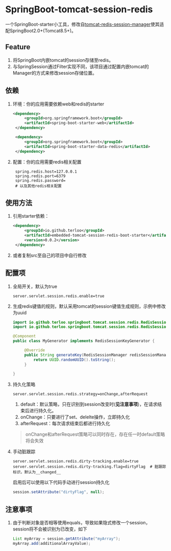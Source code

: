 # SpringBoot-tomcat-session-redis

一个SpringBoot-starter小工具，修改自[tomcat-redis-session-manager](https://github.com/jcoleman/tomcat-redis-session-manager)使其适配SpringBoot2.0+(Tomcat8.5+)。

## Feature
1. 将SpringBoot内嵌tomcat的session存储至redis。
2. 与SpringSession通过Filter实现不同，该项目通过配置内嵌tomcat的Manager的方式来修改session存储位置。

## 依赖
1. 环境：你的应用需要依赖web和redis的starter
   ```xml
   <dependency>
        <groupId>org.springframework.boot</groupId>
        <artifactId>spring-boot-starter-web</artifactId>
    </dependency>

    <dependency>
        <groupId>org.springframework.boot</groupId>
        <artifactId>spring-boot-starter-data-redis</artifactId>
    </dependency>
   ```
2. 配置：你的应用需要redis相关配置
   ```properties
    spring.redis.host=127.0.0.1
    spring.redis.port=6379
    spring.redis.password=
    # 以及其他redis相关配置
   ```

## 使用方法
1. 引用starter依赖：
   ```xml
   <dependency>
        <groupId>io.github.terloo</groupId>
        <artifactId>embedded-tomcat-session-redis-boot-starter</artifactId>
        <version>0.0.2</version>
    </dependency>
   ```
2. 或者复制src至自己的项目中自行修改

## 配置项
1. 全局开关，默认为true
   ```properties
   server.servlet.session.redis.enable=true
   ```
2. 生成redis键值的规则，默认采用tomcat的session键值生成规则，示例中修改为uuid
   ```java
   import io.github.terloo.springboot.tomcat.session.redis.RedisSessionKeyGenerator;
   import io.github.terloo.springboot.tomcat.session.redis.RedisSessionManager;
   
   @Component
   public class MyGenerator implements RedisSessionKeyGenerator {

        @Override
        public String generateKey(RedisSessionManager redisSessionManager, String requestedSessionId) {
            return UUID.randomUUID().toString();
        }
        
   }
   ```
3. 持久化策略
   ```properties
   server.servlet.session.redis.strategy=onChange,afterRequest
   ```
   1. default：默认策略，只在识别到session改变时(**见注意事项**)，在请求结束后进行持久化。
   2. onChange：只要进行了set、delelte操作，立即持久化
   3. afterRequest：每次请求结束后都进行持久化
   > onChange和afterRequest策略可以同时存在，存在任一时default策略将会失效
4. 手动脏跟踪
   ```properties
   server.servlet.session.redis.dirty-tracking.enable=true
   server.servlet.session.redis.dirty-tracking.flag=dirtyFlag  # 脏跟踪标识，默认为__changed__
   ```
   启用后可以使用以下代码手动进行session持久化
   ```java
   session.setAttribute("dirtyFlag", null);
   ```

## 注意事项
1. 由于判断对象是否相等使用equals，导致如果隐式修改一个session，session将不会被识别为已改变，如下
   ```java
   List myArray = session.getAttribute("myArray");
   myArray.add(additionalArrayValue);
   ```